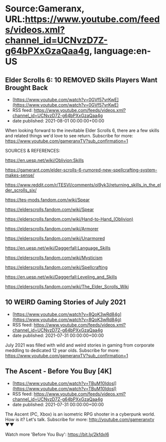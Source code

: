 # Source:Gameranx, URL:https://www.youtube.com/feeds/videos.xml?channel_id=UCNvzD7Z-g64bPXxGzaQaa4g, language:en-US

## Elder Scrolls 6: 10 REMOVED Skills Players Want Brought Back
 - [https://www.youtube.com/watch?v=0GVf57vrKwE](https://www.youtube.com/watch?v=0GVf57vrKwE)
 - RSS feed: https://www.youtube.com/feeds/videos.xml?channel_id=UCNvzD7Z-g64bPXxGzaQaa4g
 - date published: 2021-08-01 00:00:00+00:00

When looking forward to the inevitable Elder Scrolls 6, there are a few skills and related things we'd love to see return. 
Subscribe for more: https://www.youtube.com/gameranxTV?sub_confirmation=1

SOURCES & REFERENCES: 

https://en.uesp.net/wiki/Oblivion:Skills

https://gamerant.com/elder-scrolls-6-rumored-new-spellcrafting-system-makes-sense/

https://www.reddit.com/r/TESVI/comments/ol9yk3/returning_skills_in_the_elder_scrolls_six/

https://tes-mods.fandom.com/wiki/Spear

https://elderscrolls.fandom.com/wiki/Spear

https://elderscrolls.fandom.com/wiki/Hand-to-Hand_(Oblivion)

https://elderscrolls.fandom.com/wiki/Armorer

https://elderscrolls.fandom.com/wiki/Unarmored

https://en.uesp.net/wiki/Daggerfall:Language_Skills

https://elderscrolls.fandom.com/wiki/Mysticism

https://elderscrolls.fandom.com/wiki/Spellcrafting

https://en.uesp.net/wiki/Daggerfall:Leveling_and_Skills

https://elderscrolls.fandom.com/wiki/The_Elder_Scrolls_Wiki

## 10 WEIRD Gaming Stories of July 2021
 - [https://www.youtube.com/watch?v=8QoK3wRd84g](https://www.youtube.com/watch?v=8QoK3wRd84g)
 - RSS feed: https://www.youtube.com/feeds/videos.xml?channel_id=UCNvzD7Z-g64bPXxGzaQaa4g
 - date published: 2021-07-31 00:00:00+00:00

July 2021 was filled with wild and weird stories in gaming from corporate meddling to dedicated 12 year olds.
Subscribe for more: https://www.youtube.com/gameranxTV?sub_confirmation=1

## The Ascent - Before You Buy [4K]
 - [https://www.youtube.com/watch?v=TBuM10IdosI](https://www.youtube.com/watch?v=TBuM10IdosI)
 - RSS feed: https://www.youtube.com/feeds/videos.xml?channel_id=UCNvzD7Z-g64bPXxGzaQaa4g
 - date published: 2021-07-31 00:00:00+00:00

The Ascent (PC, Xbox) is an isometric RPG shooter in a cyberpunk world. How is it? Let's talk.
Subscribe for more: http://youtube.com/gameranxtv ▼▼


Watch more 'Before You Buy': https://bit.ly/2kfdxI6

